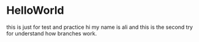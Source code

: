 # HelloWorld
this is just for test and practice
hi my name is ali and this is the second try for understand how branches work.

